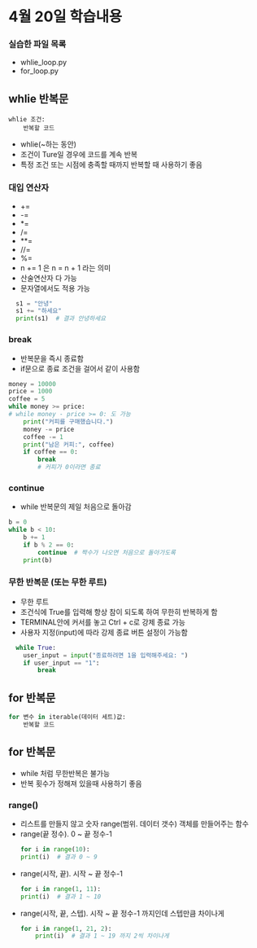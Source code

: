 # 4월 20일 학습내용
### 실습한 파일 목록
- whlie_loop.py
- for_loop.py

## whlie 반복문
```
whlie 조건:
    반복할 코드 
```
- whlie(~하는 동안)
- 조건이 Ture일 경우에 코드를 계속 반복
- 특정 조건 또는 시점에 충족할 때까지 반복할 때 사용하기 좋음 

### 대입 연산자
- +=
- -=
- *=
- /=
- **=
- //=
- %=
- n += 1 은 n = n + 1 라는 의미
- 산술연산자 다 가능
- 문자열에서도 적용 가능
```Python
  s1 = "안녕"
  s1 += "하세요"
  print(s1)  # 결과 안녕하세요
```
### break
- 반복문을 즉시 종료함
- if문으로 종료 조건을 걸어서 같이 사용함
```Python
money = 10000
price = 1000
coffee = 5
while money >= price:
# while money - price >= 0: 도 가능 
    print("커피를 구매했습니다.")
    money -= price
    coffee -= 1
    print("남은 커피:", coffee)
    if coffee == 0:
        break  
        # 커피가 0이라면 종료
```

### continue
- while 반복문의 제일 처음으로 돌아감
```Python
b = 0
while b < 10:
    b += 1 
    if b % 2 == 0:
        continue  # 짝수가 나오면 처음으로 돌아가도록
    print(b)
```

### 무한 반복문 (또는 무한 루트)
- 무한 루트
- 조건식에 True를 입력해 항상 참이 되도록 하여 무한히 반복하게 함
- TERMINAL안에 커서를 놓고 Ctrl + c로 강제 종료 가능
- 사용자 지정(input)에 따라 강제 종료 버튼 설정이 가능함
```Python
  while True:
    user_input = input("종료하려면 1을 입력해주세요: ")
    if user_input == "1":
        break
```
## for 반복문
```Python
for 변수 in iterable(데이터 세트)값:
    반복할 코드
```
## for 반복문
- while 처럼 무한반복은 불가능
- 반복 횟수가 정해져 있을때 사용하기 좋음

### range()
- 리스트를 만들지 않고 숫자 range(범위. 데이터 갯수) 객체를 만들어주는 함수
- range(끝 정수). 0 ~ 끝 정수-1
    ```Python
    for i in range(10):
    print(i)  # 결과 0 ~ 9 
    ```
- range(시작, 끝). 시작 ~ 끝 정수-1
    ```Python
    for i in range(1, 11):
    print(i)  # 결과 1 ~ 10
    ```
- range(시작, 끝, 스텝). 시작 ~ 끝 정수-1 까지인데 스텝만큼 차이나게
    ```Python
    for i in range(1, 21, 2):
        print(i)  # 결과 1 ~ 19 까지 2씩 차이나게
    ```